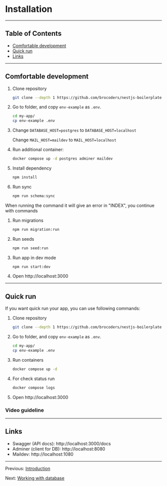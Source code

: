 # Installation

---

## Table of Contents

- [Comfortable development](#comfortable-development)
- [Quick run](#quick-run)
- [Links](#links)

---

## Comfortable development

1. Clone repository

    ```bash
    git clone --depth 1 https://github.com/brocoders/nestjs-boilerplate.git my-app
    ```

1. Go to folder, and copy `env-example` as `.env`.

    ```bash
    cd my-app/
    cp env-example .env
    ```

1. Change `DATABASE_HOST=postgres` to `DATABASE_HOST=localhost`

   Change `MAIL_HOST=maildev` to `MAIL_HOST=localhost`

1. Run additional container:

    ```bash
    docker compose up -d postgres adminer maildev
    ```

1. Install dependency

    ```bash
    npm install
    ```

1. Run sync

    ```bash
    npm run schema:sync
    ```

When running the command it will give an error in "INDEX", you continue with commands
    
1. Run migrations

    ```bash
    npm run migration:run
    ```

1. Run seeds

    ```bash
    npm run seed:run
    ```

1. Run app in dev mode

    ```bash
    npm run start:dev
    ```

1. Open http://localhost:3000

---

## Quick run

If you want quick run your app, you can use following commands:

1. Clone repository

    ```bash
    git clone --depth 1 https://github.com/brocoders/nestjs-boilerplate.git my-app
    ```

1. Go to folder, and copy `env-example` as `.env`.

    ```bash
    cd my-app/
    cp env-example .env
    ```

1. Run containers

    ```bash
    docker compose up -d
    ```

1. For check status run

    ```bash
    docker compose logs
    ```

1. Open http://localhost:3000

### Video guideline

---

## Links

- Swagger (API docs): http://localhost:3000/docs
- Adminer (client for DB): http://localhost:8080
- Maildev: http://localhost:1080

---

Previous: [Introduction](introduction.md)

Next: [Working with database](database.md)

